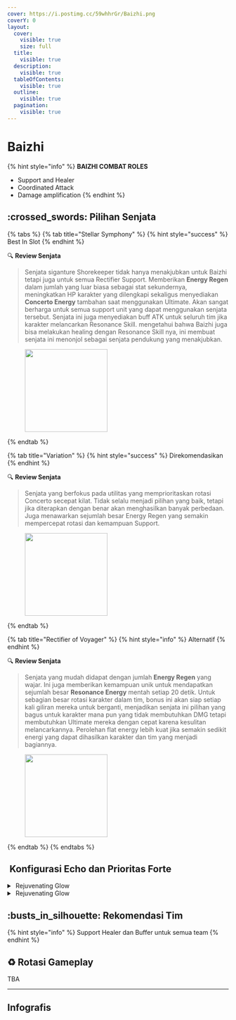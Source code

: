 ```yaml
---
cover: https://i.postimg.cc/59whhrGr/Baizhi.png
coverY: 0
layout:
  cover:
    visible: true
    size: full
  title:
    visible: true
  description:
    visible: true
  tableOfContents:
    visible: true
  outline:
    visible: true
  pagination:
    visible: true
---
```


# Baizhi

{% hint style="info" %}
**BAIZHI COMBAT ROLES**

* Support and Healer
* Coordinated Attack
* Damage amplification
{% endhint %}

## :crossed\_swords: Pilihan Senjata

{% tabs %}
{% tab title="Stellar Symphony" %}
{% hint style="success" %}
Best In Slot
{% endhint %}

:mag: **Review Senjata**

> Senjata siganture Shorekeeper tidak hanya menakjubkan untuk Baizhi tetapi juga untuk semua Rectifier Support. Memberikan **Energy Regen** dalam jumlah yang luar biasa sebagai stat sekundernya, meningkatkan HP karakter yang dilengkapi sekaligus menyediakan **Concerto Energy** tambahan saat menggunakan Ultimate. Akan sangat berharga untuk semua support unit yang dapat menggunakan senjata tersebut. Senjata ini juga menyediakan buff ATK untuk seluruh tim jika karakter melancarkan Resonance Skill. mengetahui bahwa Baizhi juga bisa melakukan healing dengan Resonance Skill nya, ini membuat senjata ini menonjol sebagai senjata pendukung yang menakjubkan.

<figure><img src="https://wuthering.wiki/img/weapon_21050036.png" alt="" width="188"><figcaption></figcaption></figure>
{% endtab %}

{% tab title="Variation" %}
{% hint style="success" %}
Direkomendasikan
{% endhint %}

:mag: **Review Senjata**

> Senjata yang berfokus pada utilitas yang memprioritaskan rotasi Concerto secepat kilat. Tidak selalu menjadi pilihan yang baik, tetapi jika diterapkan dengan benar akan menghasilkan banyak perbedaan. Juga menawarkan sejumlah besar Energy Regen yang semakin mempercepat rotasi dan kemampuan Support.

<div data-full-width="false"><figure><img src="https://wuthering.wiki/img/weapon_21050024.png" alt="" width="188"><figcaption></figcaption></figure></div>
{% endtab %}

{% tab title="Rectifier of Voyager" %}
{% hint style="info" %}
Alternatif
{% endhint %}

:mag: **Review Senjata**

> Senjata yang mudah didapat dengan jumlah **Energy Regen** yang wajar. Ini juga memberikan kemampuan unik untuk mendapatkan sejumlah besar **Resonance Energy** mentah setiap 20 detik. Untuk sebagian besar rotasi karakter dalam tim, bonus ini akan siap setiap kali giliran mereka untuk berganti, menjadikan senjata ini pilihan yang bagus untuk karakter mana pun yang tidak membutuhkan DMG tetapi membutuhkan Ultimate mereka dengan cepat karena kesulitan melancarkannya. Perolehan flat energy lebih kuat jika semakin sedikit energi yang dapat dihasilkan karakter dan tim yang menjadi bagiannya.

<figure><img src="https://wuthering.wiki/img/weapon_21050043.png" alt="" width="188"><figcaption></figcaption></figure>
{% endtab %}
{% endtabs %}

## <img src="https://wuthering.wiki/img/item_10.png" alt="" data-size="line"> Konfigurasi Echo dan Prioritas Forte

<details>

<summary><img src="https://wuthering.wiki/img/fettericon_7.png" alt="" data-size="line"> Rejuvenating Glow</summary>

Fallacy of No Return - Healing Bonus

<img src="https://wuthering.wiki/img/monster_330000070.png" alt="" data-size="original">

**Echo Skill** untuk summon Fallacy of No Return\
memberikan <mark style="color:yellow;">Spectro DMG</mark> yang setara dengan 11.4% dari max HP,\
setelah itu Resonator dapat 10% bonus Energy Regen\
dan tim dapat 10% bonus ATK selama 20 detik.

**Hold Echo Skill** untuk launch serangkaian ATK bertubi-tubi dengan biaya STA,\
masing-masing memberikan Spectro DMG yang setara dengan 1.14% dari max HP;\
Release Hold echo Skill, memberikan <mark style="color:yellow;">Spectro DMG</mark> yang setara dengan 14.25% dari max HP.

**Echo Set**

* 3 - Energy Regen%
* 3 - Energy Regen%
* 1 - HP%
* 1 - HP%

**Prioritas Echo Substat**

* ER% (200+%)
* HP%
* Flat HP

**Prioritas Forte**

* Inherent 1 > Reso Lib > Reso Skill > Forte Circuit

</details>

<details>

<summary><img src="https://wuthering.wiki/img/fettericon_7.png" alt="" data-size="line"> Rejuvenating Glow</summary>

Bell-Borne Geochelone - Healing Bonus

<img src="https://wuthering.wiki/img/monster_340000020.png" alt="" data-size="original">

aktikan protection dari Bell-Borne Geochelone.\
Memberikan <mark style="color:blue;">**Glacio DMG**</mark> berdasarkan 104.88% dari DEF resonator kepada musuh terdekat,\
dan dapat Bell-Borne Shield yang bertahan selama 15 detik.\
Bell-Borne Shield ngasih 50.00% DMG Reduction dan 10.00% DMG Boost, Shield akan menghilang setelah karakter terkena serangan sebanyak 3 kali.

**Echo Sett**

* 3 - Energy Regen%
* 3 - Energy Regen%
* 1 - HP%
* 1 - HP%

**Prioritas Echo Substat**

* ER% (200+%)
* HP%
* Flat HP

**Prioritas Forte**

Inherent 1 > Reso Lib > R Skill > Forte

</details>

## :busts\_in\_silhouette: Rekomendasi Tim

{% hint style="info" %}
Support Healer dan Buffer untuk semua team
{% endhint %}

## :recycle: Rotasi Gameplay

TBA

***

## Infografis

<figure><img src="https://i.postimg.cc/FHQCdyz5/Baizhi-Revisi.png" alt=""><figcaption></figcaption></figure>
